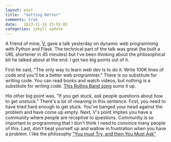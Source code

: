 ```yaml
---
layout: post
title:  "Getting Better"
comments: true
date:   2013-11-16 15:55:02
categories: jekyll update
---
```


A friend of mine, [V](https://twitter.com/vwritescode), gave a talk yesterday on dynamic web programming with Python and Flask.
The technical part of the talk was great (he built a URL shortener in 45 minutes) but I've been thinking about the philosophical
bit he talked about at the end.  I got two big points out of it.

First he said, "The only way to learn web dev is to do it.  Write 100K lines of code and you'll be a better web programmer."
There is no substitute for writing code.  You can read books and watch videos, but nothing is a substitute for writing code.
[This Rollins Band song](http://www.youtube.com/watch?v=ad37pR8lrEo) sums it up.

His other big point was, "If you get stuck, ask people questions about how to get unstuck."  There's a lot of meaning in this
sentence.  First, you need to have tried hard enough to get stuck.  You've banged your head against the problem and have come
up empty.  Next, V's point implies you have a community where people are receptive to questions.  Community is so important
to programming that I don't think I need to convince many people of this.  Last, don't beat yourself up and wallow in
frustration when you have a problem.  I like the philosophy
["You must Try, and then You Must Ask"](https://blogs.akamai.com/2013/10/you-must-try-and-then-you-must-ask.html)
